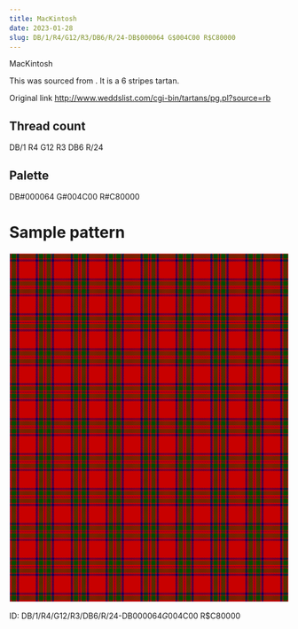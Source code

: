 ```yaml
---
title: MacKintosh
date: 2023-01-28
slug: DB/1/R4/G12/R3/DB6/R/24-DB$000064 G$004C00 R$C80000
---
```

MacKintosh

This was sourced from <no value>.  It is a 6 stripes tartan.

Original link http://www.weddslist.com/cgi-bin/tartans/pg.pl?source=rb

## Thread count
DB/1 R4 G12 R3 DB6 R/24

## Palette
DB#000064 G#004C00 R#C80000

# Sample pattern

![Tartan detail](tartan.png "DB/1 R4 G12 R3 DB6 R/24 tartan")

ID: DB/1/R4/G12/R3/DB6/R/24-DB$000064 G$004C00 R$C80000
